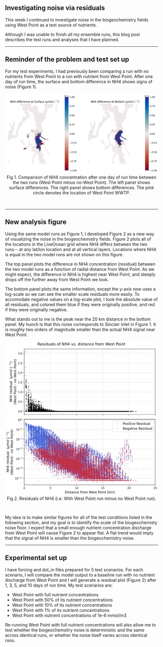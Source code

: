 ## Investigating noise via residuals

This week I continued to investigate noise in the biogeochemistry fields using West Point as a test source of nutrients.

Although I was unable to finish all my ensemble runs, this blog post describes the test runs and analyses that I have planned.

---
## Reminder of the problem and test set up

For my test experiments, I had previously been comparing a run with no nutrients from West Point to a run with nutrient from West Point. After one day of run time, the surface and bottom difference in NH4 shows signs of noise (Figure 1).

<p style="text-align:center;"><img src="../figures/2025.07.22/pcolormesh.png" width="800"/><br>Fig 1. Comparison of NH4 concentration after one day of run time between the two runs (West Point minus no-West Point). The left panel shows surface differences. The right panel shows bottom differences. The pink circle denotes the location of West Point WWTP.</p><br>

---
## New analysis figure

Using the same model runs as Figure 1, I developed Figure 2 as a new way of visualizing the noise in the biogeochemistry fields. Figure 2 plots all of the locations in the LiveOcean grid where NH4 differs between the two runs-- at any lat/lon location and at all vertical layers. Locations where NH4 is equal in the two model runs are not shown on this figure.

The top panel plots the difference in NH4 concentration (residual) between the two model runs as a function of radial distance from West Point. As we might expect, the difference in NH4 is highest near West Point, and steeply drops off the further away from West Point we look.

The bottom panel plots the same information, except the y-axis now uses a log-scale so we can see the smaller scale residuals more easily. To accomodate negative values on a log-scale plot, I took the absolute value of all residuals, and colored them blue if they were originally positive, and red if they were originally negative.

What stands out to me is the peak near the 20 km distance in the bottom panel. My hunch is that this noise corresponds to Sinclair Inlet in Figure 1. It is roughly two orders of magnitude smaller than the actual NH4 signal near West Point.

<p style="text-align:center;"><img src="../figures/2025.07.22/residuals.png" width="600"/><br>Fig 2. Residuals of NH4 (i.e. With West Point run minus no West Point run). </p><br>

My idea is to make similar figures for all of the test conditions listed in the following section, and my goal is to identify the scale of the biogeochemisty noise floor. I expect that a small enough nutrient concentration discharge from West Point will cause Figure 2 to appear flat. A flat trend would imply that the signal of NH4 is smaller than the biogeochemistry noise. 

---
## Experimental set up

I have forcing and dot_in files prepared for 5 test scenarios. For each scenario, I will compare the model output to a baseline run with no nutrient discharge from West Point and I will generate a residual plot (Figure 2) after 1, 3, 5, and 10 days of run time. My test scenarios are:

- West Point with full nutrient concentrations
- West Point with 50% of its nutrient concentrations
- West Point with 10% of its nutrient concentrations
- West Point with 1% of its nutrient concentrations
- West Point with nutrient concentrations of 1e-6 mmol/m3

Re-running West Point with full nutrient concentrations will also allow me to test whether the biogeochemsitry noise is deterministic and the same across identical runs, or whether the noise itself varies across identical runs.
